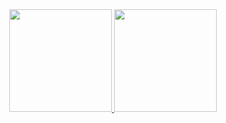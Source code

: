 <div align="center">
 <a href="https://github.com/Gabriel Bonaretti">
  <img height="180em" src="https://github-readme-stats.vercel.app/api?username=GabrielBonaretti&show_icons=true&theme=nord&include_all_commits=true&count_private=true"/>
  <img height="180em" src="https://github-readme-stats.vercel.app/api/top-langs/?username=GabrielBonaretti&layout=compact&langs_count=7&theme=nord"/>
</div>
